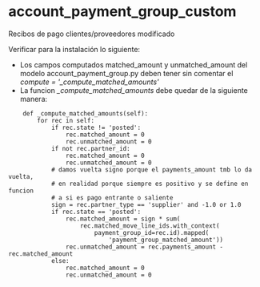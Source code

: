 # account_payment_group_custom
Recibos de pago clientes/proveedores modificado

Verificar para la instalación lo siguiente:

  - Los campos computados matched_amount y unmatched_amount del modelo account_payment_group.py deben tener sin comentar el *compute = '_compute_matched_amounts'*
  - La funcion *_compute_matched_amounts* debe quedar de la siguiente manera:

```
    def _compute_matched_amounts(self):
        for rec in self:
            if rec.state != 'posted':
                rec.matched_amount = 0
                rec.unmatched_amount = 0
            if not rec.partner_id:
                rec.matched_amount = 0
                rec.unmatched_amount = 0
            # damos vuelta signo porque el payments_amount tmb lo da vuelta,
            # en realidad porque siempre es positivo y se define en funcion
            # a si es pago entrante o saliente
            sign = rec.partner_type == 'supplier' and -1.0 or 1.0
            if rec.state == 'posted':
                rec.matched_amount = sign * sum(
                    rec.matched_move_line_ids.with_context(
                        payment_group_id=rec.id).mapped(
                            'payment_group_matched_amount'))
                rec.unmatched_amount = rec.payments_amount - rec.matched_amount
            else:
                rec.matched_amount = 0
                rec.unmatched_amount = 0
```
